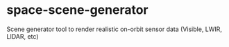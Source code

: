 # space-scene-generator
Scene generator tool to render realistic on-orbit sensor data (Visible, LWIR, LIDAR, etc)
